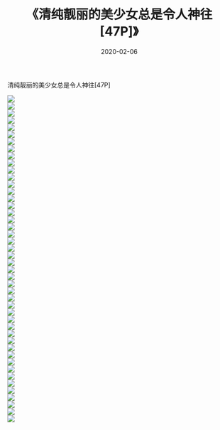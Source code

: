 ﻿---
layout: post
title:  《清纯靓丽的美少女总是令人神往[47P]》
date:   2020-02-06
img: http://pic.660000.xyz/1:/唯美/2020/清纯靓丽的美少女总是令人神往[47P]/000.jpg
categories: [美女, 清纯, 唯美]
---

清纯靓丽的美少女总是令人神往[47P]

  ![](http://pic.660000.xyz/1:/唯美/2020/清纯靓丽的美少女总是令人神往[47P]/001.jpg) <br> ![](http://pic.660000.xyz/1:/唯美/2020/清纯靓丽的美少女总是令人神往[47P]/002.jpg) <br> ![](http://pic.660000.xyz/1:/唯美/2020/清纯靓丽的美少女总是令人神往[47P]/003.jpg) <br> ![](http://pic.660000.xyz/1:/唯美/2020/清纯靓丽的美少女总是令人神往[47P]/004.jpg) <br> ![](http://pic.660000.xyz/1:/唯美/2020/清纯靓丽的美少女总是令人神往[47P]/005.jpg) <br> ![](http://pic.660000.xyz/1:/唯美/2020/清纯靓丽的美少女总是令人神往[47P]/006.jpg) <br> ![](http://pic.660000.xyz/1:/唯美/2020/清纯靓丽的美少女总是令人神往[47P]/007.jpg) <br> ![](http://pic.660000.xyz/1:/唯美/2020/清纯靓丽的美少女总是令人神往[47P]/008.jpg) <br> ![](http://pic.660000.xyz/1:/唯美/2020/清纯靓丽的美少女总是令人神往[47P]/009.jpg) <br> ![](http://pic.660000.xyz/1:/唯美/2020/清纯靓丽的美少女总是令人神往[47P]/010.jpg) <br> ![](http://pic.660000.xyz/1:/唯美/2020/清纯靓丽的美少女总是令人神往[47P]/011.jpg) <br> ![](http://pic.660000.xyz/1:/唯美/2020/清纯靓丽的美少女总是令人神往[47P]/012.jpg) <br> ![](http://pic.660000.xyz/1:/唯美/2020/清纯靓丽的美少女总是令人神往[47P]/013.jpg) <br> ![](http://pic.660000.xyz/1:/唯美/2020/清纯靓丽的美少女总是令人神往[47P]/014.jpg) <br> ![](http://pic.660000.xyz/1:/唯美/2020/清纯靓丽的美少女总是令人神往[47P]/015.jpg) <br> ![](http://pic.660000.xyz/1:/唯美/2020/清纯靓丽的美少女总是令人神往[47P]/016.jpg) <br> ![](http://pic.660000.xyz/1:/唯美/2020/清纯靓丽的美少女总是令人神往[47P]/017.jpg) <br> ![](http://pic.660000.xyz/1:/唯美/2020/清纯靓丽的美少女总是令人神往[47P]/018.jpg) <br> ![](http://pic.660000.xyz/1:/唯美/2020/清纯靓丽的美少女总是令人神往[47P]/019.jpg) <br> ![](http://pic.660000.xyz/1:/唯美/2020/清纯靓丽的美少女总是令人神往[47P]/020.jpg) <br> ![](http://pic.660000.xyz/1:/唯美/2020/清纯靓丽的美少女总是令人神往[47P]/021.jpg) <br> ![](http://pic.660000.xyz/1:/唯美/2020/清纯靓丽的美少女总是令人神往[47P]/022.jpg) <br> ![](http://pic.660000.xyz/1:/唯美/2020/清纯靓丽的美少女总是令人神往[47P]/023.jpg) <br> ![](http://pic.660000.xyz/1:/唯美/2020/清纯靓丽的美少女总是令人神往[47P]/024.jpg) <br> ![](http://pic.660000.xyz/1:/唯美/2020/清纯靓丽的美少女总是令人神往[47P]/025.jpg) <br> ![](http://pic.660000.xyz/1:/唯美/2020/清纯靓丽的美少女总是令人神往[47P]/026.jpg) <br> ![](http://pic.660000.xyz/1:/唯美/2020/清纯靓丽的美少女总是令人神往[47P]/027.jpg) <br> ![](http://pic.660000.xyz/1:/唯美/2020/清纯靓丽的美少女总是令人神往[47P]/028.jpg) <br> ![](http://pic.660000.xyz/1:/唯美/2020/清纯靓丽的美少女总是令人神往[47P]/029.jpg) <br> ![](http://pic.660000.xyz/1:/唯美/2020/清纯靓丽的美少女总是令人神往[47P]/030.jpg) <br> ![](http://pic.660000.xyz/1:/唯美/2020/清纯靓丽的美少女总是令人神往[47P]/031.jpg) <br> ![](http://pic.660000.xyz/1:/唯美/2020/清纯靓丽的美少女总是令人神往[47P]/032.jpg) <br> ![](http://pic.660000.xyz/1:/唯美/2020/清纯靓丽的美少女总是令人神往[47P]/033.jpg) <br> ![](http://pic.660000.xyz/1:/唯美/2020/清纯靓丽的美少女总是令人神往[47P]/034.jpg) <br> ![](http://pic.660000.xyz/1:/唯美/2020/清纯靓丽的美少女总是令人神往[47P]/035.jpg) <br> ![](http://pic.660000.xyz/1:/唯美/2020/清纯靓丽的美少女总是令人神往[47P]/036.jpg) <br> ![](http://pic.660000.xyz/1:/唯美/2020/清纯靓丽的美少女总是令人神往[47P]/037.jpg) <br> ![](http://pic.660000.xyz/1:/唯美/2020/清纯靓丽的美少女总是令人神往[47P]/038.jpg) <br> ![](http://pic.660000.xyz/1:/唯美/2020/清纯靓丽的美少女总是令人神往[47P]/039.jpg) <br> ![](http://pic.660000.xyz/1:/唯美/2020/清纯靓丽的美少女总是令人神往[47P]/040.jpg) <br> ![](http://pic.660000.xyz/1:/唯美/2020/清纯靓丽的美少女总是令人神往[47P]/041.jpg) <br> ![](http://pic.660000.xyz/1:/唯美/2020/清纯靓丽的美少女总是令人神往[47P]/042.jpg) <br> ![](http://pic.660000.xyz/1:/唯美/2020/清纯靓丽的美少女总是令人神往[47P]/043.jpg) <br> ![](http://pic.660000.xyz/1:/唯美/2020/清纯靓丽的美少女总是令人神往[47P]/044.jpg) <br> ![](http://pic.660000.xyz/1:/唯美/2020/清纯靓丽的美少女总是令人神往[47P]/045.jpg) <br> ![](http://pic.660000.xyz/1:/唯美/2020/清纯靓丽的美少女总是令人神往[47P]/046.jpg) <br>
